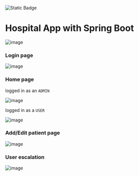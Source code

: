 ![Static Badge](https://img.shields.io/badge/Java-17-orange)

# Hospital App with Spring Boot
![image](https://github.com/m-mourouh/hospital_app/assets/60442896/f44fc111-59c8-4485-943f-4309f721a406)

### Login page 

![image](https://github.com/m-mourouh/hospital_app/assets/60442896/133e623d-4202-41a6-8224-482bbaf2c7f2)

### Home page 

logged in as an `ADMIN`

![image](https://github.com/m-mourouh/hospital_app/assets/60442896/1d80d655-2027-45f1-a206-3c21d590b9d3)

logged in as a `USER` 

![image](https://github.com/m-mourouh/hospital_app/assets/60442896/24ddc978-b1b2-4329-a2d0-d802d5c8ad38)

### Add/Edit patient page

![image](https://github.com/m-mourouh/hospital_app/assets/60442896/11d6196d-5782-49d3-b218-9b56ce7f460e)

### User escalation 

![image](https://github.com/m-mourouh/hospital_app/assets/60442896/d8ef7666-7b46-4514-afc6-e5c61ed20564)
